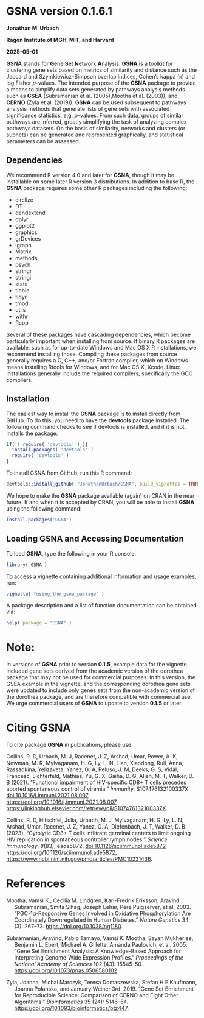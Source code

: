 
<!-- README.md is generated from README.Rmd. Please edit that file -->

# GSNA version 0.1.6.1

**Jonathan M. Urbach**

**Ragon Institute of MGH, MIT, and Harvard**

**2025-05-01**

<!-- badges: start -->
<!-- badges: end -->

**GSNA** stands for **G**ene **S**et **N**etwork **A**nalysis. **GSNA**
is a toolkit for clustering gene sets based on metrics of similarity and
distance such as the Jaccard and Szymkiewicz–Simpson overlap indices,
Cohen’s kappa (κ) and log Fisher *p*-values. The intended purpose of the
**GSNA** package to provide a means to simplify data sets generated by
pathways analysis methods such as **GSEA** (Subramanian et al.
(2005),Mootha et al. (2003)), and **CERNO** (Zyla et al. (2019)).
**GSNA** can be used subsequent to pathways analysis methods that
generate lists of gene sets with associated significance statistics,
e.g. *p*-values. From such data, groups of similar pathways are
inferred, greatly simplifying the task of analyzing complex pathways
datasets. On the basis of similarity, networks and clusters (or subnets)
can be generated and represented graphically, and statistical parameters
can be assessed.

## Dependencies

We recommend R version 4.0 and later for **GSNA**, though it may be
installable on some later R version 3 distributions. In addition to base
R, the **GSNA** package requires some other R packages including the
following:

- circlize  
- DT  
- dendextend  
- dplyr  
- ggplot2  
- graphics  
- grDevices  
- igraph  
- Matrix  
- methods  
- psych  
- stringr  
- stringi  
- stats  
- tibble  
- tidyr  
- tmod  
- utils  
- withr  
- Rcpp

Several of these packages have cascading dependencies, which become
particularly important when installing from source. If binary R packages
are available, such as for up-to-date Windows and Mac OS X R
installations, we recommend installing those. Compiling these packages
from source generally requires a C, C++, and/or Fortran compiler, which
on Windows means installing Rtools for Windows, and for Mac OS X, Xcode.
Linux installations generally include the required compilers,
specifically the GCC compilers.

## Installation

The easiest way to install the **GSNA** package is to install directly
from GitHub. To do this, you need to have the **devtools** package
installed. The following command checks to see if devtools is installed,
and if it is not, installs the package:

``` r
if( ! require( 'devtools' ) ){
  install.packages( 'devtools' )
  require( 'devtools' )
}
```

To install GSNA from GitHub, run this R command:

``` r
devtools::install_github( "JonathanUrbach/GSNA", build_vignettes = TRUE )
```

We hope to make the **GSNA** package available (again) on CRAN in the
near future. If and when it is accepted by CRAN, you will be able to
install **GSNA** using the following command:

``` r
install.packages('GSNA')
```

## Loading **GSNA** and Accessing Documentation

To load **GSNA**, type the following in your R console:

``` r
library( GSNA )
```

To access a vignette containing additional information and usage
examples, run:

``` r
vignette( "using_the_gsna_package" )
```

A package description and a list of function documentation can be
obtained via:

``` r
help( package = "GSNA" )
```

# Note:

In versions of **GSNA** prior to version **0.1.5**, example data for the
vignette included gene sets derived from the academic version of the
dorothea package that may not be used for commercial purposes. In this
version, the GSEA example in the vignette, and the corresponding
dorothea gene sets were updated to include only genes sets from the
non-academic version of the dorothea package, and are therefore
compatible with commercial use. We urge commercial users of **GSNA** to
update to version **0.1.5** or later.

# Citing **GSNA**

To cite package **GSNA** in publications, please use:

Collins, R. D, Urbach, M. J, Racenet, J. Z, Arshad, Umar, Power, A. K,
Newman, M. R, Mylvaganam, H. G, Ly, L. N, Lian, Xiaodong, Rull, Anna,
Rassadkina, Yelizaveta, Yanez, G. A, Peluso, J. M, Deeks, G. S, Vidal,
Francesc, Lichterfeld, Mathias, Yu, G. X, Gaiha, D. G, Allen, M. T,
Walker, D. B (2021). “Functional impairment of HIV-specific CD8+ T cells
precedes aborted spontaneous control of viremia.” *Immunity*,
S107476132100337X. <doi:10.1016/j.immuni.2021.08.007>
<https://doi.org/10.1016/j.immuni.2021.08.007>,
<https://linkinghub.elsevier.com/retrieve/pii/S107476132100337X>.

Collins, R. D, Hitschfel, Julia, Urbach, M. J, Mylvaganam, H. G, Ly, L.
N, Arshad, Umar, Racenet, J. Z, Yanez, G. A, Diefenbach, J. T, Walker,
D. B (2023). “Cytolytic CD8+ T cells infiltrate germinal centers to
limit ongoing HIV replication in spontaneous controller lymph nodes.”
*Science Immunology*, *8*(83), eade5872.
<doi:10.1126/sciimmunol.ade5872>
<https://doi.org/10.1126/sciimmunol.ade5872>,
<https://www.ncbi.nlm.nih.gov/pmc/articles/PMC10231436>.

# References

<div id="refs" class="references csl-bib-body hanging-indent"
entry-spacing="0">

<div id="ref-mootha_pgc-1-responsive_2003" class="csl-entry">

Mootha, Vamsi K., Cecilia M. Lindgren, Karl-Fredrik Eriksson, Aravind
Subramanian, Smita Sihag, Joseph Lehar, Pere Puigserver, et al. 2003.
“PGC-1α-Responsive Genes Involved in Oxidative Phosphorylation Are
Coordinately Downregulated in Human Diabetes.” *Nature Genetics* 34 (3):
267–73. <https://doi.org/10.1038/ng1180>.

</div>

<div id="ref-subramanian_gene_2005" class="csl-entry">

Subramanian, Aravind, Pablo Tamayo, Vamsi K. Mootha, Sayan Mukherjee,
Benjamin L. Ebert, Michael A. Gillette, Amanda Paulovich, et al. 2005.
“Gene Set Enrichment Analysis: A Knowledge-Based Approach for
Interpreting Genome-Wide Expression Profiles.” *Proceedings of the
National Academy of Sciences* 102 (43): 15545–50.
<https://doi.org/10.1073/pnas.0506580102>.

</div>

<div id="ref-zyla_gene_2019" class="csl-entry">

Zyla, Joanna, Michal Marczyk, Teresa Domaszewska, Stefan H E Kaufmann,
Joanna Polanska, and January Weiner 3rd. 2019. “Gene Set Enrichment for
Reproducible Science: Comparison of CERNO and Eight Other Algorithms.”
*Bioinformatics* 35 (24): 5146–54.
<https://doi.org/10.1093/bioinformatics/btz447>.

</div>

</div>
